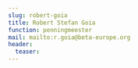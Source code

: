 ```yaml
---
slug: robert-goia
title: Robert Stefan Goia
function: penningmeester
mail: mailto:r.goia@beta-europe.org
header:
  teaser: 
---
```

